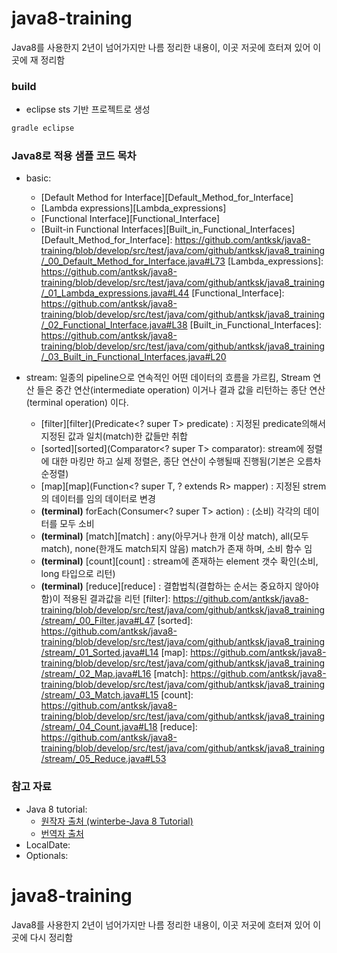 # java8-training
Java8를 사용한지 2년이 넘어가지만 나름 정리한 내용이, 이곳 저곳에 흐터져 있어 이곳에 재 정리함

### build
* eclipse sts 기반 프로젝트로 생성

```gradle
gradle eclipse
```


### Java8로 적용 샘플 코드 목차
* basic: 
	- [Default Method for Interface][Default_Method_for_Interface]
	- [Lambda expressions][Lambda_expressions]
	- [Functional Interface][Functional_Interface]
	- [Built-in Functional Interfaces][Built_in_Functional_Interfaces]
[Default_Method_for_Interface]: https://github.com/antksk/java8-training/blob/develop/src/test/java/com/github/antksk/java8_training/_00_Default_Method_for_Interface.java#L73
[Lambda_expressions]: https://github.com/antksk/java8-training/blob/develop/src/test/java/com/github/antksk/java8_training/_01_Lambda_expressions.java#L44
[Functional_Interface]: https://github.com/antksk/java8-training/blob/develop/src/test/java/com/github/antksk/java8_training/_02_Functional_Interface.java#L38
[Built_in_Functional_Interfaces]: https://github.com/antksk/java8-training/blob/develop/src/test/java/com/github/antksk/java8_training/_03_Built_in_Functional_Interfaces.java#L20

* stream: 일종의 pipeline으로 연속적인 어떤 데이터의 흐름을 가르킴, Stream 연산 들은 중간 연산(intermediate operation) 이거나 결과 값을 리턴하는 종단 연산(terminal operation) 이다. 
	- [filter][filter](Predicate<? super T> predicate) : 지정된 predicate의해서 지정된 값과 일치(match)한 값들만 취합 
	- [sorted][sorted](Comparator<? super T> comparator): stream에 정렬에 대한 마킹만 하고 실제 정렬은, 종단 연산이 수행될때 진행됨(기본은 오름차순정렬)
	- [map][map](Function<? super T, ? extends R> mapper) : 지정된 strem의 데이터를 임의 데이터로 변경
	- __(terminal)__ forEach(Consumer<? super T> action) : (소비) 각각의 데이터를 모두 소비
	- __(terminal)__ [match][match] : any(아무거나 한개 이상 match), all(모두 match), none(한개도 match되지 않음) match가 존재 하며, 소비 함수 임 
	- __(terminal)__ [count][count] : stream에 존재하는 element 갯수 확인(소비, long 타입으로 리턴)
	- __(terminal)__ [reduce][reduce] : 결합법칙(결합하는 순서는 중요하지 않아야 함)이 적용된 결과값을 리턴
[filter]: https://github.com/antksk/java8-training/blob/develop/src/test/java/com/github/antksk/java8_training/stream/_00_Filter.java#L47
[sorted]: https://github.com/antksk/java8-training/blob/develop/src/test/java/com/github/antksk/java8_training/stream/_01_Sorted.java#L14
[map]: https://github.com/antksk/java8-training/blob/develop/src/test/java/com/github/antksk/java8_training/stream/_02_Map.java#L16
[match]: https://github.com/antksk/java8-training/blob/develop/src/test/java/com/github/antksk/java8_training/stream/_03_Match.java#L15
[count]: https://github.com/antksk/java8-training/blob/develop/src/test/java/com/github/antksk/java8_training/stream/_04_Count.java#L18
[reduce]: https://github.com/antksk/java8-training/blob/develop/src/test/java/com/github/antksk/java8_training/stream/_05_Reduce.java#L53

### 참고 자료
* Java 8 tutorial:
	- [원작자 출처 (winterbe-Java 8 Tutorial)][Java_8_tutorial_kr] 
	- [번역자 출처][Java_8_tutorial_kr]
* LocalDate:
* Optionals:

[Java_8_tutorial_en]: https://github.com/winterbe/java8-tutorial
[Java_8_tutorial_kr]: https://github.com/yakmoz/ref/blob/master/java/java%208%20tutorial.md
# java8-training
Java8를 사용한지 2년이 넘어가지만 나름 정리한 내용이, 이곳 저곳에 흐터져 있어 이곳에 다시 정리함
